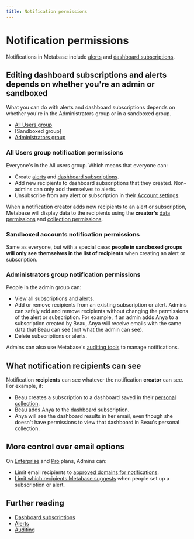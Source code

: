 ```yaml
---
title: Notification permissions
---
```


# Notification permissions

Notifications in Metabase include [alerts](../questions/sharing/alerts.md) and [dashboard subscriptions](../dashboards/subscriptions.md#setting-up-a-dashboard-subscription).

## Editing dashboard subscriptions and alerts depends on whether you're an admin or sandboxed

What you can do with alerts and dashboard subscriptions depends on whether you're in the Administrators group or in a sandboxed group.

- [All Users group](#all-users-group)
- [Sandboxed group]
- [Administrators group](#administrators-group)

### All Users group notification permissions

Everyone's in the All users group. Which means that everyone can:

- Create [alerts](../questions/sharing/alerts.md) and [dashboard subscriptions](../dashboards/subscriptions.md#setting-up-a-dashboard-subscription).
- Add new recipients to dashboard subscriptions that they created. Non-admins can only add themselves to alerts.
- Unsubscribe from any alert or subscription in their [Account settings](../people-and-groups/account-settings.md).

When a notification creator adds new recipients to an alert or subscription, Metabase will display data to the recipients using the **creator's** [data permissions](../permissions/data.md) and [collection permissions](../permissions/collections.md).

### Sandboxed accounts notification permissions

Same as everyone, but with a special case: **people in sandboxed groups will only see themselves in the list of recipients** when creating an alert or subscription.

### Administrators group notification permissions

People in the admin group can:

- View all subscriptions and alerts.
- Add or remove recipients from an existing subscription or alert. Admins can safely add and remove recipients without changing the permissions of the alert or subscription. For example, if an admin adds Anya to a subscription created by Beau, Anya will receive emails with the same data that Beau can see (not what the admin can see).
- Delete subscriptions or alerts.

Admins can also use Metabase's [auditing tools](../usage-and-performance-tools/audit.md#subscriptions-and-alerts) to manage notifications.

## What notification recipients can see

Notification **recipients** can see whatever the notification **creator** can see. For example, if:

- Beau creates a subscription to a dashboard saved in their [personal collection](../exploration-and-organization/collections.md#your-personal-collection).
- Beau adds Anya to the dashboard subscription.
- Anya will see the dashboard results in her email, even though she doesn't have permissions to view that dashboard in Beau's personal collection.

## More control over email options

On [Enterprise](https://www.metabase.com/product/enterprise) and [Pro](https://www.metabase.com/product/pro) plans, Admins can:

- Limit email recipients to [approved domains for notifications](../configuring-metabase/email.md#approved-domains-for-notifications).
- [Limit which recipients Metabase suggests](../configuring-metabase/email.md#suggest-recipients-on-dashboard-subscriptions-and-alerts) when people set up a subscription or alert.

## Further reading

- [Dashboard subscriptions](../dashboards/subscriptions.md)
- [Alerts](../questions/sharing/alerts.md)
- [Auditing](../usage-and-performance-tools/audit.md)
